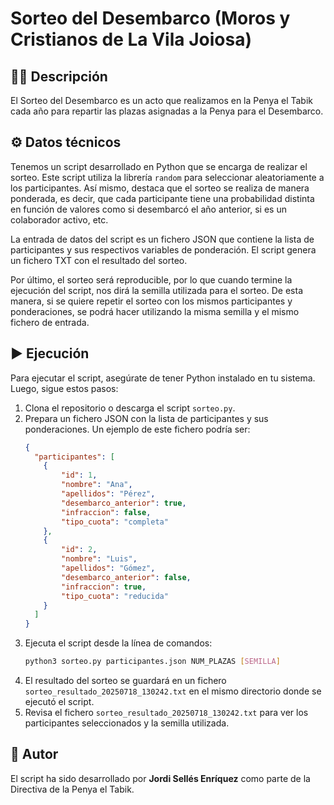 # Sorteo del Desembarco (Moros y Cristianos de La Vila Joiosa)

## 🏴‍☠️ Descripción

El Sorteo del Desembarco es un acto que realizamos en la Penya el Tabik cada año para repartir las plazas asignadas a la Penya para el Desembarco. 

## ⚙️ Datos técnicos

Tenemos un script desarrollado en Python que se encarga de realizar el sorteo. Este script utiliza la librería `random` para seleccionar aleatoriamente a los participantes. Así mismo, destaca que el sorteo se realiza de manera ponderada, es decir, que cada participante tiene una probabilidad distinta en función de valores como si desembarcó el año anterior, si es un colaborador activo, etc. 

La entrada de datos del script es un fichero JSON que contiene la lista de participantes y sus respectivos variables de ponderación. El script genera un fichero TXT con el resultado del sorteo.

Por último, el sorteo será reproducible, por lo que cuando termine la ejecución del script, nos dirá la semilla utilizada para el sorteo. De esta manera, si se quiere repetir el sorteo con los mismos participantes y ponderaciones, se podrá hacer utilizando la misma semilla y el mismo fichero de entrada.

## ▶️ Ejecución

Para ejecutar el script, asegúrate de tener Python instalado en tu sistema. Luego, sigue estos pasos:

1. Clona el repositorio o descarga el script `sorteo.py`.
2. Prepara un fichero JSON con la lista de participantes y sus ponderaciones. Un ejemplo de este fichero podría ser:
    ```json
    {
      "participantes": [
        {
            "id": 1,
            "nombre": "Ana",
            "apellidos": "Pérez",
            "desembarco_anterior": true,
            "infraccion": false,
            "tipo_cuota": "completa"
        },
        {
            "id": 2,
            "nombre": "Luis",
            "apellidos": "Gómez",
            "desembarco_anterior": false,
            "infraccion": true,
            "tipo_cuota": "reducida"
        }
      ]
    }
    ```
3. Ejecuta el script desde la línea de comandos:
    ```bash
    python3 sorteo.py participantes.json NUM_PLAZAS [SEMILLA]
    ```
4. El resultado del sorteo se guardará en un fichero `sorteo_resultado_20250718_130242.txt` en el mismo directorio donde se ejecutó el script.
5. Revisa el fichero `sorteo_resultado_20250718_130242.txt` para ver los participantes seleccionados y la semilla utilizada.

## 👤 Autor

El script ha sido desarrollado por **Jordi Sellés Enríquez** como parte de la Directiva de la Penya el Tabik.
